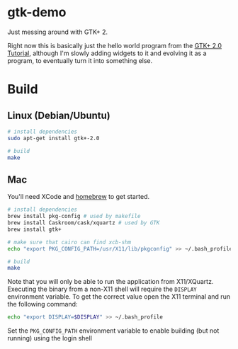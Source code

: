 # gtk-demo

Just messing around with GTK+ 2.

Right now this is basically just the hello world program from the [GTK+ 2.0 Tutorial](https://developer.gnome.org/gtk-tutorial/stable/book1.html), although I'm slowly adding widgets to it and evolving it as a program, to eventually turn it into something else.

# Build

## Linux (Debian/Ubuntu)

```bash
# install dependencies
sudo apt-get install gtk+-2.0

# build
make
```

## Mac

You'll need XCode and [homebrew](http://brew.sh/) to get started.

```bash
# install dependencies
brew install pkg-config # used by makefile
brew install Caskroom/cask/xquartz # used by GTK
brew install gtk+

# make sure that cairo can find xcb-shm
echo "export PKG_CONFIG_PATH=/usr/X11/lib/pkgconfig" >> ~/.bash_profile

# build
make
```

Note that you will only be able to run the application from X11/XQuartz.  Executing the binary from a non-X11 shell will require the `DISPLAY` environment variable.  To get the correct value open the X11 terminal and run the following command:

```bash
echo "export DISPLAY=$DISPLAY" >> ~/.bash_profile
```

Set the `PKG_CONFIG_PATH` environment variable to enable building (but not running) using the login shell
